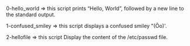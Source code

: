 0-hello_world => this script prints “Hello, World”, followed by a new line to the standard output.

1-confused_smiley => this script displays a confused smiley "(Ôo)'.

2-hellofile => this script Display the content of the /etc/passwd file.


